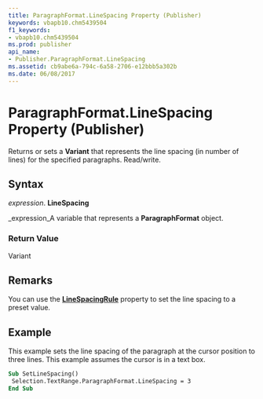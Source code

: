 ```yaml
---
title: ParagraphFormat.LineSpacing Property (Publisher)
keywords: vbapb10.chm5439504
f1_keywords:
- vbapb10.chm5439504
ms.prod: publisher
api_name:
- Publisher.ParagraphFormat.LineSpacing
ms.assetid: cb9abe6a-794c-6a58-2706-e12bbb5a302b
ms.date: 06/08/2017
---
```



# ParagraphFormat.LineSpacing Property (Publisher)

Returns or sets a **Variant** that represents the line spacing (in number of lines) for the specified paragraphs. Read/write.


## Syntax

 _expression_. **LineSpacing**

 _expression_A variable that represents a **ParagraphFormat** object.


### Return Value

Variant


## Remarks

You can use the **[LineSpacingRule](paragraphformat-linespacingrule-property-publisher.md)** property to set the line spacing to a preset value.


## Example

This example sets the line spacing of the paragraph at the cursor position to three lines. This example assumes the cursor is in a text box.


```vb
Sub SetLineSpacing() 
 Selection.TextRange.ParagraphFormat.LineSpacing = 3 
End Sub
```


